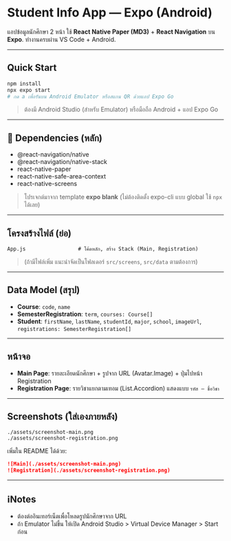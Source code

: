 # Student Info App — Expo (Android)

แอปข้อมูลนักศึกษา 2 หน้า ใช้ **React Native Paper (MD3)** + **React Navigation** บน **Expo**. ทำงานครบผ่าน VS Code + Android.

---

## Quick Start
```bash
npm install
npx expo start
# กด a เพื่อรันบน Android Emulator หรือสแกน QR ด้วยแอป Expo Go
```

> ต้องมี Android Studio (สำหรับ Emulator) หรือมือถือ Android + แอป Expo Go

---

## 🔧 Dependencies (หลัก)
- @react-navigation/native
- @react-navigation/native-stack
- react-native-paper
- react-native-safe-area-context
- react-native-screens

> โปรเจกต์มาจาก template **expo blank** (ไม่ต้องติดตั้ง expo-cli แบบ global ใช้ `npx` ได้เลย)

---

## โครงสร้างไฟล์ (ย่อ)
```
App.js                 # โค้ดหลัก, สร้าง Stack (Main, Registration)
```
> (ถ้ามีไฟล์เพิ่ม แนะนำจัดเป็นโฟลเดอร์ `src/screens`, `src/data` ตามต้องการ)

---

## Data Model (สรุป)
- **Course**: `code`, `name`
- **SemesterRegistration**: `term`, `courses: Course[]`
- **Student**: `firstName`, `lastName`, `studentId`, `major`, `school`, `imageUrl`, `registrations: SemesterRegistration[]`

---

## หน้าจอ
- **Main Page**: รายละเอียดนักศึกษา + รูปจาก URL (Avatar.Image) + ปุ่มไปหน้า Registration
- **Registration Page**: รายวิชาแยกตามเทอม (List.Accordion) แสดงแบบ `รหัส – ชื่อวิชา`

---

## Screenshots (ใส่เองภายหลัง)
```
./assets/screenshot-main.png
./assets/screenshot-registration.png
```
เพิ่มใน README ได้ด้วย:
```md
![Main](./assets/screenshot-main.png)
![Registration](./assets/screenshot-registration.png)
```

---

## ℹNotes
- ต้องต่ออินเทอร์เน็ตเพื่อโหลดรูปนักศึกษาจาก URL
- ถ้า Emulator ไม่ขึ้น ให้เปิด Android Studio > Virtual Device Manager > Start ก่อน

